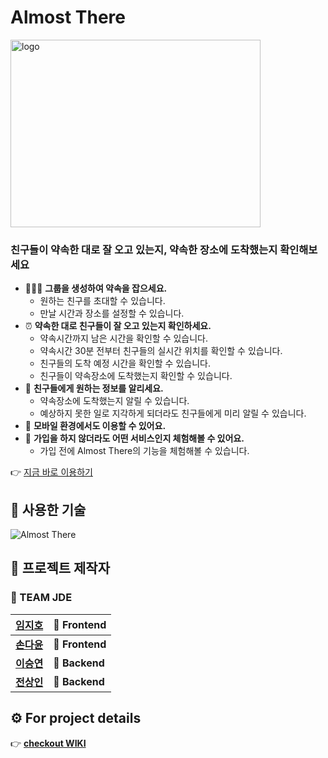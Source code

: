 # Almost There
<img alt="logo" src="https://user-images.githubusercontent.com/91545626/153361050-e065c1b8-69c1-4056-8c4d-4b99bb3d5bd2.png" width="400" height="300" />

### 친구들이 약속한 대로 잘 오고 있는지, 약속한 장소에 도착했는지 확인해보세요
- :people_holding_hands: **그룹을 생성하여 약속을 잡으세요.**
  - 원하는 친구를 초대할 수 있습니다.
  - 만날 시간과 장소를 설정할 수 있습니다.
- :alarm_clock: **약속한 대로 친구들이 잘 오고 있는지 확인하세요.**
  - 약속시간까지 남은 시간을 확인할 수 있습니다.
  - 약속시간 30분 전부터 친구들의 실시간 위치를 확인할 수 있습니다.
  - 친구들의 도착 예정 시간을 확인할 수 있습니다.
  - 친구들이 약속장소에 도착했는지 확인할 수 있습니다.
- :loudspeaker: **친구들에게 원하는 정보를 알리세요.**
  - 약속장소에 도착했는지 알릴 수 있습니다.
  - 예상하지 못한 일로 지각하게 되더라도 친구들에게 미리 알릴 수 있습니다.
- :iphone: **모바일 환경에서도 이용할 수 있어요.**
- :eyes: **가입을 하지 않더라도 어떤 서비스인지 체험해볼 수 있어요.**
  - 가입 전에 Almost There의 기능을 체험해볼 수 있습니다.

:point_right: [지금 바로 이용하기](https:client.almosthere.tk)

## :toolbox: 사용한 기술
![Almost There](https://user-images.githubusercontent.com/89420103/153975765-00541300-a5e5-4f6b-afc4-b799b44253e7.png)

## :wrench: 프로젝트 제작자
### :punch: TEAM JDE

| [임지호](https://github.com/JHL71) | :triangular_flag_on_post: Frontend |
| ---- | --------- |
| [**손다윤**](https://github.com/wildgallop) | :triangular_flag_on_post: **Frontend** |
| [**이승연**](https://github.com/torangL) | :black_flag: **Backend**  |
| [**전상인**](https://github.com/jeonsangin) | :black_flag: **Backend**  |

## :gear: For project details
:point_right: [**checkout WIKI**](https://github.com/codestates/Almost-There/wiki)

